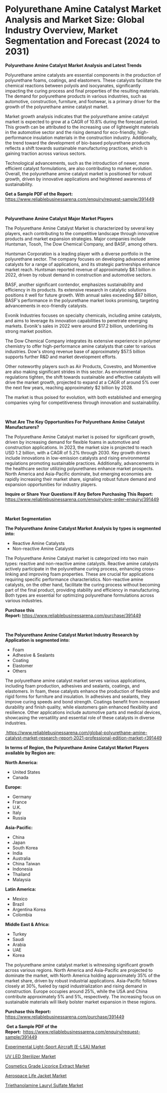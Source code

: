 <p><h1>Polyurethane Amine Catalyst Market Analysis and Market Size: Global Industry Overview, Market Segmentation and Forecast (2024 to 2031)</h1></p><p><strong>Polyurethane Amine Catalyst Market Analysis and Latest Trends</strong></p>
<p><p>Polyurethane amine catalysts are essential components in the production of polyurethane foams, coatings, and elastomers. These catalysts facilitate the chemical reactions between polyols and isocyanates, significantly impacting the curing process and final properties of the resulting materials. The demand for polyurethane products in various industries, such as automotive, construction, furniture, and footwear, is a primary driver for the growth of the polyurethane amine catalyst market.</p><p>Market growth analysis indicates that the polyurethane amine catalyst market is expected to grow at a CAGR of 10.8% during the forecast period. This growth can be attributed to the increasing use of lightweight materials in the automotive sector and the rising demand for eco-friendly, high-performance insulation materials in the construction industry. Additionally, the trend toward the development of bio-based polyurethane products reflects a shift towards sustainable manufacturing practices, which is gaining traction across various sectors.</p><p>Technological advancements, such as the introduction of newer, more efficient catalyst formulations, are also contributing to market evolution. Overall, the polyurethane amine catalyst market is positioned for robust growth, driven by innovative applications and heightened awareness of sustainability.</p></p>
<p><strong>Get a Sample PDF of the Report:&nbsp;</strong> <a href="https://www.reliablebusinessarena.com/enquiry/request-sample/391449?utm_campaign=1730&utm_medium=2&utm_source=Github&utm_content=ia&utm_term=26102024&utm_id=polyurethane-amine-catalyst">https://www.reliablebusinessarena.com/enquiry/request-sample/391449</a></p>
<p>&nbsp;</p>
<p><strong>Polyurethane Amine Catalyst Major Market Players</strong></p>
<p><p>The Polyurethane Amine Catalyst Market is characterized by several key players, each contributing to the competitive landscape through innovative products and market expansion strategies. Major companies include Huntsman, Tosoh, The Dow Chemical Company, and BASF, among others.</p><p>Huntsman Corporation is a leading player with a diverse portfolio in the polyurethane sector. The company focuses on developing advanced amine catalysts for a range of applications, and its strategic partnerships enhance market reach. Huntsman reported revenue of approximately $8.1 billion in 2022, driven by robust demand in construction and automotive sectors.</p><p>BASF, another significant contendor, emphasizes sustainability and efficiency in its products. Its extensive research in catalytic solutions positions it well for future growth. With annual sales exceeding $87 billion, BASF's performance in the polyurethane market looks promising, targeting advancements in eco-friendly catalysts.</p><p>Evonik Industries focuses on specialty chemicals, including amine catalysts, and aims to leverage its innovation capabilities to penetrate emerging markets. Evonik's sales in 2022 were around $17.2 billion, underlining its strong market position. </p><p>The Dow Chemical Company integrates its extensive experience in polymer chemistry to offer high-performance amine catalysts that cater to various industries. Dow's strong revenue base of approximately $57.5 billion supports further R&D and market development efforts.</p><p>Other noteworthy players such as Air Products, Covestro, and Momentive are also making significant strides in this sector. As environmental regulations tighten, the shift towards sustainable and effective catalysts will drive the market growth, projected to expand at a CAGR of around 5% over the next few years, reaching approximately $2 billion by 2028. </p><p>The market is thus poised for evolution, with both established and emerging companies vying for competitiveness through innovation and sustainability.</p></p>
<p>&nbsp;</p>
<p><strong>What Are The Key Opportunities For Polyurethane Amine Catalyst Manufacturers?</strong></p>
<p><p>The Polyurethane Amine Catalyst market is poised for significant growth, driven by increasing demand for flexible foams in automotive and construction applications. In 2023, the market size is projected to reach USD 1.2 billion, with a CAGR of 5.2% through 2030. Key growth drivers include innovations in low-emission catalysts and rising environmental regulations promoting sustainable practices. Additionally, advancements in the healthcare sector utilizing polyurethanes enhance market prospects. North America and Asia-Pacific dominate, but emerging economies are rapidly increasing their market share, signaling robust future demand and expansion opportunities for industry players.</p></p>
<p><strong>Inquire or Share Your Questions If Any Before Purchasing This Report:</strong> <a href="https://www.reliablebusinessarena.com/enquiry/pre-order-enquiry/391449?utm_campaign=1730&utm_medium=2&utm_source=Github&utm_content=ia&utm_term=26102024&utm_id=polyurethane-amine-catalyst">https://www.reliablebusinessarena.com/enquiry/pre-order-enquiry/391449</a></p>
<p>&nbsp;</p>
<p><strong>Market Segmentation</strong></p>
<p><strong>The Polyurethane Amine Catalyst Market Analysis by types is segmented into:</strong></p>
<p><ul><li>Reactive Amine Catalysts</li><li>Non-reactive Amine Catalysts</li></ul></p>
<p><p>The Polyurethane Amine Catalyst market is categorized into two main types: reactive and non-reactive amine catalysts. Reactive amine catalysts actively participate in the polyurethane curing process, enhancing cross-linking and improving foam properties. These are crucial for applications requiring specific performance characteristics. Non-reactive amine catalysts, on the other hand, facilitate the curing process without becoming part of the final product, providing stability and efficiency in manufacturing. Both types are essential for optimizing polyurethane formulations across various industries.</p></p>
<p><strong>Purchase this Report:&nbsp;</strong><a href="https://www.reliablebusinessarena.com/purchase/391449?utm_campaign=1730&utm_medium=2&utm_source=Github&utm_content=ia&utm_term=26102024&utm_id=polyurethane-amine-catalyst">https://www.reliablebusinessarena.com/purchase/391449</a></p>
<p>&nbsp;</p>
<p><strong>The Polyurethane Amine Catalyst Market Industry Research by Application is segmented into:</strong></p>
<p><ul><li>Foam</li><li>Adhesive & Sealants</li><li>Coating</li><li>Elastomer</li><li>Others</li></ul></p>
<p><p>The polyurethane amine catalyst market serves various applications, including foam production, adhesives and sealants, coatings, and elastomers. In foam, these catalysts enhance the production of flexible and rigid forms for furniture and insulation. In adhesives and sealants, they improve curing speeds and bond strength. Coatings benefit from increased durability and finish quality, while elastomers gain enhanced flexibility and resilience. Other applications include automotive parts and medical devices, showcasing the versatility and essential role of these catalysts in diverse industries.</p></p>
<p><a href="https://www.reliablebusinessarena.com/global-polyurethane-amine-catalyst-market-research-report-2021-professional-edition-market-r391449?utm_campaign=1730&utm_medium=2&utm_source=Github&utm_content=ia&utm_term=26102024&utm_id=polyurethane-amine-catalyst">&nbsp;https://www.reliablebusinessarena.com/global-polyurethane-amine-catalyst-market-research-report-2021-professional-edition-market-r391449</a></p>
<p><strong>In terms of Region, the Polyurethane Amine Catalyst Market Players available by Region are:</strong></p>
<p>
    <p> <strong> North America: </strong>
        <ul>
            <li>United States</li>
            <li>Canada</li>
        </ul>
        </p> 
    <p> <strong> Europe: </strong>
        <ul>
            <li>Germany</li>
            <li>France</li>
            <li>U.K.</li>
            <li>Italy</li>
            <li>Russia</li>
        </ul>
        </p> 
    <p> <strong> Asia-Pacific: </strong>
        <ul>
            <li>China</li>
            <li>Japan</li>
            <li>South Korea</li>
            <li>India</li>
            <li>Australia</li>
            <li>China Taiwan</li>
            <li>Indonesia</li>
            <li>Thailand</li>
            <li>Malaysia</li>
        </ul>
        </p> 
    <p> <strong> Latin America: </strong>
        <ul>
            <li>Mexico</li>
            <li>Brazil</li>
            <li>Argentina Korea</li>
            <li>Colombia</li>
        </ul>
        </p> 
    <p> <strong> Middle East & Africa: </strong>
        <ul>
            <li>Turkey</li>
            <li>Saudi</li>
            <li>Arabia</li>
            <li>UAE</li>
            <li>Korea</li>
        </ul>
    </p>
    </p>
<p><p>The polyurethane amine catalyst market is witnessing significant growth across various regions. North America and Asia-Pacific are projected to dominate the market, with North America holding approximately 35% of the market share, driven by robust industrial applications. Asia-Pacific follows closely at 30%, fueled by rapid industrialization and rising demand in construction. Europe occupies around 25%, while the USA and China contribute approximately 5% and 5%, respectively. The increasing focus on sustainable materials will likely bolster market expansion in these regions.</p></p>
<p><strong>Purchase this Report: </strong><a href="https://www.reliablebusinessarena.com/purchase/391449?utm_campaign=1730&utm_medium=2&utm_source=Github&utm_content=ia&utm_term=26102024&utm_id=polyurethane-amine-catalyst">https://www.reliablebusinessarena.com/purchase/391449</a></p>
<p>&nbsp;<strong>Get a Sample PDF of the Report:&nbsp;&nbsp;</strong><a href="https://www.reliablebusinessarena.com/enquiry/request-sample/391449?utm_campaign=1730&utm_medium=2&utm_source=Github&utm_content=ia&utm_term=26102024&utm_id=polyurethane-amine-catalyst">https://www.reliablebusinessarena.com/enquiry/request-sample/391449</a></p>
<p><strong></strong></p>
<p><p><a href="https://www.linkedin.com/pulse/experimental-light-sport-aircraft-e-lsa-market-size-growth-industry-azmaf?utm_campaign=1730&utm_medium=2&utm_source=Github&utm_content=ia&utm_term=26102024&utm_id=polyurethane-amine-catalyst">Experimental Light-Sport Aircraft (E-LSA) Market</a></p><p><a href="https://issuu.com/reportprime-2/docs/uv-led-sterilizer-market-size-2030._9473927a08eb04?utm_campaign=1730&utm_medium=2&utm_source=Github&utm_content=ia&utm_term=26102024&utm_id=polyurethane-amine-catalyst">UV LED Sterilizer Market</a></p><p><a href="https://www.linkedin.com/pulse/cosmetics-grade-licorice-extract-market-indicators-size-0z71c?utm_campaign=1730&utm_medium=2&utm_source=Github&utm_content=ia&utm_term=26102024&utm_id=polyurethane-amine-catalyst">Cosmetics Grade Licorice Extract Market</a></p><p><a href="https://www.linkedin.com/pulse/unlocking-growth-potential-strategic-analysis-aerospace-life-mhonf?utm_campaign=1730&utm_medium=2&utm_source=Github&utm_content=ia&utm_term=26102024&utm_id=polyurethane-amine-catalyst">Aerospace Life Jacket Market</a></p><p><a href="https://github.com/gailasejs/Market-Research-Report-List-1/blob/main/triethanolamine-lauryl-sulfate-market.md?utm_campaign=1730&utm_medium=2&utm_source=Github&utm_content=ia&utm_term=26102024&utm_id=polyurethane-amine-catalyst">Triethanolamine Lauryl Sulfate Market</a></p></p>